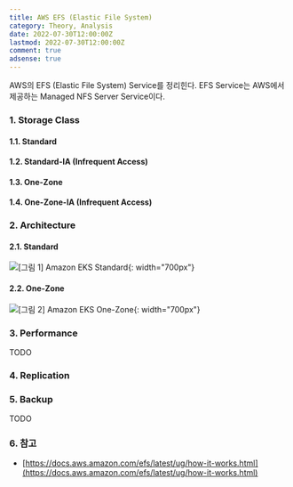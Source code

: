 ```yaml
---
title: AWS EFS (Elastic File System)
category: Theory, Analysis
date: 2022-07-30T12:00:00Z
lastmod: 2022-07-30T12:00:00Z
comment: true
adsense: true
---
```


AWS의 EFS (Elastic File System) Service를 정리힌다. EFS Service는 AWS에서 제공하는 Managed NFS Server Service이다.

### 1. Storage Class

#### 1.1. Standard

#### 1.2. Standard-IA (Infrequent Access)

#### 1.3. One-Zone

#### 1.4. One-Zone-IA (Infrequent Access)

### 2. Architecture

#### 2.1. Standard

![[그림 1] Amazon EKS Standard]({{site.baseurl}}/images/theory_analysis/AWS_EFS/AWS_EFS_Standard.PNG){: width="700px"}

#### 2.2. One-Zone

![[그림 2] Amazon EKS One-Zone]({{site.baseurl}}/images/theory_analysis/AWS_EFS/AWS_EFS_One-Zone.PNG){: width="700px"}

### 3. Performance

TODO

### 4. Replication

### 5. Backup

TODO

### 6. 참고

* [https://docs.aws.amazon.com/efs/latest/ug/how-it-works.html](https://docs.aws.amazon.com/efs/latest/ug/how-it-works.html)